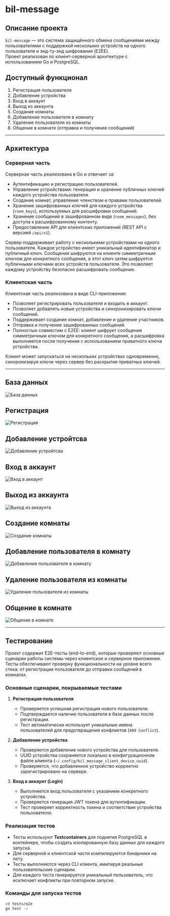 # bil-message

## Описание проекта

`bil-message` — это система защищённого обмена сообщениями между пользователями с поддержкой нескольких устройств на одного пользователя и энд-ту-энд шифрования (E2EE).  
Проект реализован по клиент-серверной архитектуре с использованием Go и PostgreSQL.

## Доступный функционал

1. Регистрация пользователя
2. Добавление устройства
3. Вход в аккаунт
4. Выход из аккаунта
5. Создание комнаты
6. Добавление пользователя в комнату
7. Удаление пользователя из комнаты
8. Общение в комнате (отправка и получение сообщений)

---

## Архитектура

### Серверная часть

Серверная часть реализована в Go и отвечает за:
- Аутентификацию и регистрацию пользователей.
- Управление устройствами: генерация и хранение публичных ключей каждого устройства пользователя.
- Создание комнат, управление членством и правами пользователей.
- Хранение зашифрованных ключей для каждого устройства (`room_keys`), используемых для расшифровки сообщений.
- Хранение сообщений в зашифрованном виде (`room_messages`), без доступа к расшифрованному контенту.
- Предоставление API для клиентских приложений (REST API с версией `/api/v1`).

Сервер поддерживает работу с несколькими устройствами на одного пользователя. Каждое устройство имеет уникальный идентификатор и публичный ключ. Сообщения шифруются на клиенте симметричным ключом для конкретного сообщения, а этот ключ затем шифруется публичными ключами всех устройств пользователя. Это позволяет каждому устройству безопасно расшифровать сообщение.

### Клиентская часть

Клиентская часть реализована в виде CLI-приложения:
- Позволяет регистрировать пользователя и входить в аккаунт.
- Позволяет добавлять новые устройства и синхронизировать ключи сообщений.
- Поддерживает создание комнат, добавление и удаление участников.
- Отправка и получение зашифрованных сообщений.
- Полностью совместим с E2EE: клиент шифрует сообщения симметричным ключом для конкретного сообщения, а расшифровка выполняется после получения с использованием приватного ключа устройства.

Клиент может запускаться на нескольких устройствах одновременно, синхронизируя ключи через сервер без раскрытия приватных ключей.

---

## База данных

![База данных](docs/db.png)


## Регистрация

![Регистрация](docs/register.png)

## Добавление устройтсва

![Добавление устройтсва](docs/device.png)

## Вход в аккаунт

![Вход в аккаунт](docs/login.png)

## Выход из аккаунта

![Выход из аккаунта](docs/logout.png)

## Создание комнаты

![Создание комнаты](docs/room_create.png)

## Добавление пользователя в комнату

![Добавление пользователя в комнату](docs/room_add_member.png)

## Удаление пользователя из комнаты

![Удаление пользователя из комнаты](docs/room_remove_member.png)

## Общение в комнате

![Общение в комнате](docs/room_message.png)

---

## Тестирование

Проект содержит E2E-тесты (end-to-end), которые проверяют основные сценарии работы системы через клиентское и серверное приложения.  
Тесты обеспечивают проверку функциональности на уровне всего стека: от регистрации пользователя до отправки сообщений в комнатах.

### Основные сценарии, покрываемые тестами

1. **Регистрация пользователя**  
   - Проверяется успешная регистрация нового пользователя.
   - Подтверждается наличие пользователя в базе данных после регистрации.
   - Тест автоматически использует уникальные имена пользователей для предотвращения конфликтов (`409 Conflict`).

2. **Добавление устройства**  
   - Проверяется добавление нового устройства для пользователя.
   - UUID устройства сохраняется локально в конфигурационном файле клиента (`~/.config/bil_message_client_device_uuid`).
   - Проверяется, что добавленное устройство корректно зарегистрировано на сервере.

3. **Вход в аккаунт (Login)**  
   - Выполняется вход пользователя с указанием конкретного устройства.
   - Проверяется генерация JWT токена для аутентификации.
   - Тест проверяет корректность токена и соответствие устройства пользователю.

### Реализация тестов

- Тесты используют **Testcontainers** для поднятия PostgreSQL в контейнере, чтобы создать изолированную базу данных для каждого запуска.
- Для серверной и клиентской части компилируются бинарники на лету.
- Тесты выполняются через CLI клиента, имитируя реальные пользовательские сценарии.
- Для каждого теста генерируется уникальный пользователь, что исключает конфликты при повторном запуске.

### Команды для запуска тестов

```bash
cd tests/e2e
go test -v
